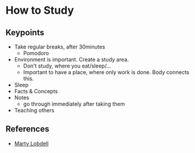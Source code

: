 # How to Study

## Keypoints

* Take regular breaks, after 30minutes
  * Pomodoro
* Environment is important. Create a study area.
  * Don't study, where you eat/sleep/...
  * Important to have a place, where only work is done. Body connects this.
* Sleep
* Facts & Concepts
* Notes
  * go through immediately after taking them
* Teaching others

## **R**eferences

* [Marty Lobdell](https://www.youtube.com/watch?v=IlU-zDU6aQ0)

